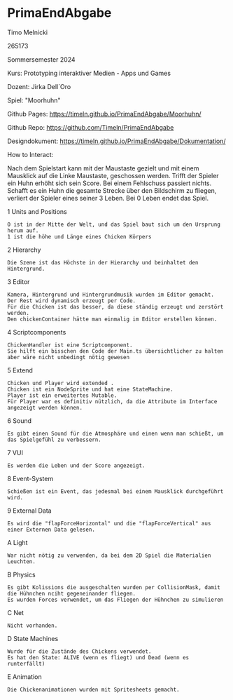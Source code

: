 # PrimaEndAbgabe
Timo Melnicki

265173

Sommersemester 2024

Kurs: Prototyping interaktiver Medien - Apps und Games

Dozent: Jirka Dell´Oro

Spiel: "Moorhuhn"

Github Pages: https://timeln.github.io/PrimaEndAbgabe/Moorhuhn/

Github Repo: https://github.com/Timeln/PrimaEndAbgabe

Designdokument: https://timeln.github.io/PrimaEndAbgabe/Dokumentation/

How to Interact:

Nach dem Spielstart kann mit der Maustaste gezielt und mit einem Mausklick auf die Linke Maustaste, geschossen werden.
Trifft der Spieler ein Huhn erhöht sich sein Score. Bei einem Fehlschuss passiert nichts.
Schafft es ein Huhn die gesamte Strecke über den Bildschirm zu fliegen, verliert der Spieler eines seiner 3 Leben.
Bei 0 Leben endet das Spiel.

1   Units and Positions

    O ist in der Mitte der Welt, und das Spiel baut sich um den Ursprung herum auf.
    1 ist die höhe und Länge eines Chicken Körpers

2   Hierarchy

    Die Szene ist das Höchste in der Hierarchy und beinhaltet den Hintergrund.

3   Editor

    Kamera, Hintergrund und Hintergrundmusik wurden im Editor gemacht.
    Der Rest wird dynamisch erzeugt per Code.
    Für die Chicken ist das besser, da diese ständig erzeugt und zerstört werden.
    Den chickenContainer hätte man einmalig im Editor erstellen können.

4   Scriptcomponents

    ChickenHandler ist eine Scriptcomponent. 
    Sie hilft ein bisschen den Code der Main.ts übersichtlicher zu halten aber wäre nicht unbedingt nötig gewesen

5   Extend

    Chicken und Player wird extended .
    Chicken ist ein NodeSprite und hat eine StateMachine.
    Player ist ein erweitertes Mutable.
    Für Player war es definitiv nützlich, da die Attribute im Interface angezeigt werden können.

6   Sound

    Es gibt einen Sound für die Atmosphäre und einen wenn man schießt, um das Spielgefühl zu verbessern.

7   VUI

    Es werden die Leben und der Score angezeigt.

8   Event-System

    Schießen ist ein Event, das jedesmal bei einem Mausklick durchgeführt wird.

9   External Data

    Es wird die "flapForceHorizontal" und die "flapForceVertical" aus einer Externen Data gelesen.

A   Light

    War nicht nötig zu verwenden, da bei dem 2D Spiel die Materialien Leuchten.

B   Physics

    Es gibt Kolissions die ausgeschalten wurden per CollisionMask, damit die Hühnchen nciht gegeneinander fliegen.
    Es wurden Forces verwendet, um das Fliegen der Hühnchen zu simulieren

C   Net

    Nicht vorhanden.

D   State Machines

    Wurde für die Zustände des Chickens verwendet.
    Es hat den State: ALIVE (wenn es fliegt) und Dead (wenn es runterfällt)

E   Animation

    Die Chickenanimationen wurden mit Spritesheets gemacht.